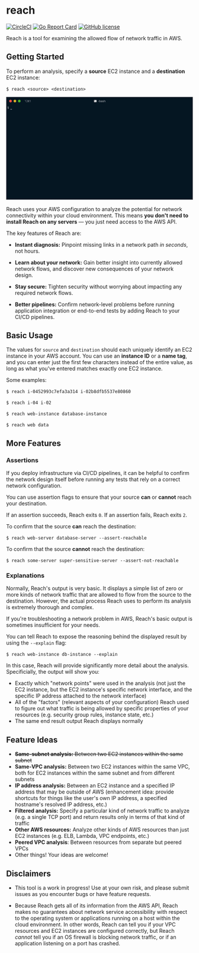 # reach

[![CircleCI](https://circleci.com/gh/luhring/reach.svg?style=svg)](https://circleci.com/gh/luhring/reach)
[![Go Report Card](https://goreportcard.com/badge/github.com/luhring/reach)](https://goreportcard.com/report/github.com/luhring/reach)
[![GitHub license](https://img.shields.io/badge/license-MIT-blue.svg)](https://github.com/luhring/reach/blob/master/LICENSE)

Reach is a tool for examining the allowed flow of network traffic in AWS.

## Getting Started

To perform an analysis, specify a **source** EC2 instance and a **destination** EC2 instance:

```Text
$ reach <source> <destination>
```

![Image](.data/reach-demo.gif)

Reach uses your AWS configuration to analyze the potential for network connectivity within your cloud environment. This means **you don't need to install Reach on any servers** — you just need access to the AWS API.

The key features of Reach are:

- **Instant diagnosis:** Pinpoint missing links in a network path _in seconds_, not hours.

- **Learn about your network:** Gain better insight into currently allowed network flows, and discover new consequences of your network design.

- **Stay secure:** Tighten security without worrying about impacting any required network flows.

- **Better pipelines:** Confirm network-level problems before running application integration or end-to-end tests by adding Reach to your CI/CD pipelines.

## Basic Usage

The values for `source` and `destination` should each uniquely identify an EC2 instance in your AWS account. You can use an **instance ID** or a **name tag**, and you can enter just the first few characters instead of the entire value, as long as what you've entered matches exactly one EC2 instance.

Some examples:

```Text
$ reach i-0452993c7efa3a314 i-02b8dfb5537e80860
```

```Text
$ reach i-04 i-02
```

```Text
$ reach web-instance database-instance
```

```Text
$ reach web data
```

## More Features

### Assertions

If you deploy infrastructure via CI/CD pipelines, it can be helpful to confirm the network design itself before running any tests that rely on a correct network configuration.

You can use assertion flags to ensure that your source **can** or **cannot** reach your destination.

If an assertion succeeds, Reach exits  `0`. If an assertion fails, Reach exits `2`.

To confirm that the source **can** reach the destination:

```Text
$ reach web-server database-server --assert-reachable
```

To confirm that the source **cannot** reach the destination:

```Text
$ reach some-server super-sensitive-server --assert-not-reachable
```

### Explanations

Normally, Reach's output is very basic. It displays a simple list of zero or more kinds of network traffic that are allowed to flow from the source to the destination. However, the actual process Reach uses to perform its analysis is extremely thorough and complex.

If you're troubleshooting a network problem in AWS, Reach's basic output is sometimes insufficient for your needs.

You can tell Reach to expose the reasoning behind the displayed result by using the `--explain` flag:

```Text
$ reach web-instance db-instance --explain
```

In this case, Reach will provide significantly more detail about the analysis. Specificially, the output will show you:

- Exactly which "network points" were used in the analysis (not just the EC2 instance, but the EC2 instance's specific network interface, and the specific IP address attached to the network interface)
- All of the "factors" (relevant aspects of your configuration) Reach used to figure out what traffic is being allowed by specific properties of your resources (e.g. security group rules, instance state, etc.)
- The same end result output Reach displays normally

## Feature Ideas

- ~~**Same-subnet analysis:** Between two EC2 instances within the same subnet~~
- **Same-VPC analysis:** Between two EC2 instances within the same VPC, both for EC2 instances within the same subnet and from different subnets
- **IP address analysis:** Between an EC2 instance and a specified IP address that may be outside of AWS (enhancement idea: provide shortcuts for things like the user's own IP address, a specified hostname's resolved IP address, etc.)
- **Filtered analysis:** Specify a particular kind of network traffic to analyze (e.g. a single TCP port) and return results only in terms of that kind of traffic
- **Other AWS resources:** Analyze other kinds of AWS resources than just EC2 instances (e.g. ELB, Lambda, VPC endpoints, etc.)
- **Peered VPC analysis**: Between resources from separate but peered VPCs
- Other things! Your ideas are welcome!

## Disclaimers

- This tool is a work in progress! Use at your own risk, and please submit issues as you encounter bugs or have feature requests.

- Because Reach gets all of its information from the AWS API, Reach makes no guarantees about network service accessibility with respect to the operating system or applications running on a host within the cloud environment. In other words, Reach can tell you if your VPC resources and EC2 instances are configured correctly, but Reach _cannot_ tell you if an OS firewall is blocking network traffic, or if an application listening on a port has crashed.
